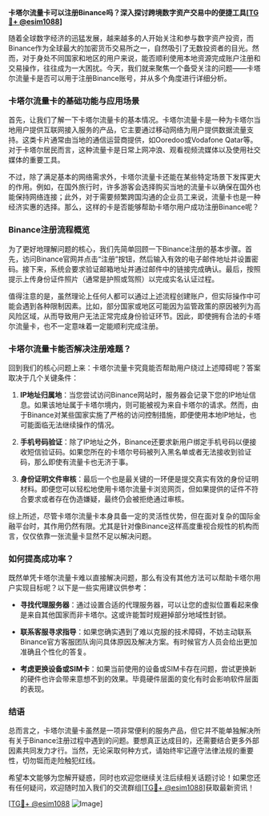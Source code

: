 **卡塔尔流量卡可以注册Binance吗？深入探讨跨境数字资产交易中的便捷工具[[TG💪+ @esim1088](https://t.me/s/esim1088)]**

随着全球数字经济的迅猛发展，越来越多的人开始关注和参与数字资产投资，而Binance作为全球最大的加密货币交易所之一，自然吸引了无数投资者的目光。然而，对于身处不同国家和地区的用户来说，能否顺利使用本地资源完成账户注册和交易操作，往往成为一大困扰。今天，我们就来聚焦一个备受关注的问题——卡塔尔流量卡是否可以用于注册Binance账号，并从多个角度进行详细分析。

### **卡塔尔流量卡的基础功能与应用场景**

首先，让我们了解一下卡塔尔流量卡的基本情况。卡塔尔流量卡是一种为卡塔尔当地用户提供互联网接入服务的产品，它主要通过移动网络为用户提供数据流量支持。这类卡片通常由当地的通信运营商提供，如Ooredoo或Vodafone Qatar等。对于卡塔尔居民而言，这种流量卡是日常上网冲浪、观看视频流媒体以及使用社交媒体的重要工具。

不过，除了满足基本的网络需求外，卡塔尔流量卡还能在某些特定场景下发挥更大的作用。例如，在国外旅行时，许多游客会选择购买当地的流量卡以确保在国外也能保持网络连接；此外，对于需要频繁跨国沟通的企业员工来说，流量卡也是一种经济实惠的选择。那么，这样的卡是否能够帮助卡塔尔用户成功注册Binance呢？

### **Binance注册流程概览**

为了更好地理解问题的核心，我们先简单回顾一下Binance注册的基本步骤。首先，访问Binance官网并点击“注册”按钮，然后输入有效的电子邮件地址并设置密码。接下来，系统会要求验证邮箱地址并通过邮件中的链接完成确认。最后，按照提示上传身份证件照片（通常是护照或驾照）以完成实名认证过程。

值得注意的是，虽然理论上任何人都可以通过上述流程创建账户，但实际操作中可能会遇到各种限制因素。比如，部分国家或地区可能因为监管政策的原因被列为高风险区域，从而导致用户无法正常完成身份验证环节。因此，即使拥有合法的卡塔尔流量卡，也不一定意味着一定能顺利完成注册。

### **卡塔尔流量卡能否解决注册难题？**

回到我们的核心问题上来：卡塔尔流量卡究竟能否帮助用户绕过上述障碍呢？答案取决于几个关键条件：

1. **IP地址归属地**：当您尝试访问Binance网站时，服务器会记录下您的IP地址信息。如果该地址属于卡塔尔境内，则可能被视为来自卡塔尔的请求。然而，由于Binance对某些国家实施了严格的访问控制措施，即便使用本地IP地址，也可能面临无法继续操作的情况。
   
2. **手机号码验证**：除了IP地址之外，Binance还要求新用户绑定手机号码以便接收短信验证码。如果您所在的卡塔尔号码被列入黑名单或者无法接收到验证码，那么即使有流量卡也无济于事。

3. **身份证明文件审核**：最后一个也是最关键的一环便是提交真实有效的身份证明材料。即便您可以轻松地使用卡塔尔流量卡浏览网页，但如果提供的证件不符合要求或者存在伪造嫌疑，最终仍会被拒绝通过审核。

综上所述，尽管卡塔尔流量卡本身具备一定的灵活性优势，但在面对复杂的国际金融平台时，其作用仍然有限。尤其是针对像Binance这样高度重视合规性的机构而言，仅仅依靠一张流量卡显然不足以解决问题。

### **如何提高成功率？**

既然单凭卡塔尔流量卡难以直接解决问题，那么有没有其他方法可以帮助卡塔尔用户实现目标呢？以下是一些实用建议供参考：

- **寻找代理服务器**：通过设置合适的代理服务器，可以让您的虚拟位置看起来像是来自其他国家而非卡塔尔。这或许能暂时规避掉部分地域性封锁。
  
- **联系客服寻求指导**：如果您确实遇到了难以克服的技术障碍，不妨主动联系Binance官方客服团队询问具体原因及解决方案。有时候官方人员会给出更加准确且个性化的答复。
  
- **考虑更换设备或SIM卡**：如果当前使用的设备或SIM卡存在问题，尝试更换新的硬件也许会带来意想不到的效果。毕竟硬件层面的变化有时会影响软件层面的表现。

### **结语**

总而言之，卡塔尔流量卡虽然是一项非常便利的服务产品，但它并不能单独解决所有关于Binance注册过程中遇到的问题。要想真正达成目的，还需要结合更多外部因素共同发力才行。当然，无论采取何种方式，请始终牢记遵守法律法规的重要性，切勿铤而走险触犯红线。

希望本文能够为您解开疑惑，同时也欢迎您继续关注后续相关话题讨论！如果您还有任何疑问，欢迎随时加入我们的交流群组[[TG💪+ @esim1088](https://t.me/s/esim1088)]获取最新资讯！

[[TG💪+ @esim1088](https://t.me/s/esim1088) ![Image](https://i.postimg.cc/4NQfJmqS/Snipaste-2025-05-13-00-14-12.png)]